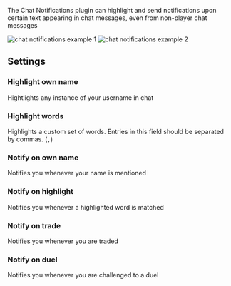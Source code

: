 The Chat Notifications plugin can highlight and send notifications upon certain text appearing in chat messages, even from non-player chat messages

![chat notifications example 1](https://user-images.githubusercontent.com/2979691/40986121-524fd260-68dd-11e8-9c81-bd642a99b502.png)
![chat notifications example 2](https://user-images.githubusercontent.com/2979691/40986110-4f9faad6-68dd-11e8-932b-7f4a356ec8fa.png)

## Settings

### Highlight own name

Hightlights any instance of your username in chat

### Highlight words

Highlights a custom set of words. Entries in this field should be separated by commas. (`,`)

### Notify on own name

Notifies you whenever your name is mentioned

### Notify on highlight

Notifies you whenever a highlighted word is matched

### Notify on trade

Notifies you whenever you are traded

### Notify on duel

Notifies you whenever you are challenged to a duel